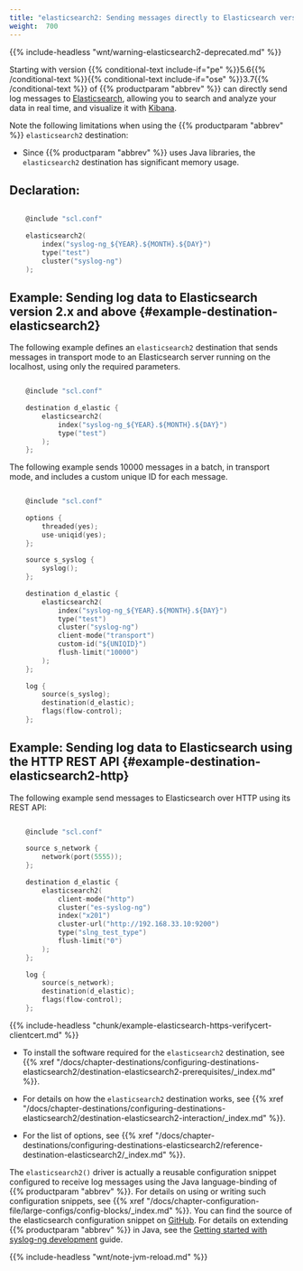 ```yaml
---
title: "elasticsearch2: Sending messages directly to Elasticsearch version 2.0 or higher (DEPRECATED)"
weight:  700
---
```

<!-- DISCLAIMER: This file is based on the syslog-ng Open Source Edition documentation https://github.com/balabit/syslog-ng-ose-guides/commit/2f4a52ee61d1ea9ad27cb4f3168b95408fddfdf2 and is used under the terms of The syslog-ng Open Source Edition Documentation License. The file has been modified by Axoflow. -->

{{% include-headless "wnt/warning-elasticsearch2-deprecated.md" %}}

Starting with version {{% conditional-text include-if="pe" %}}5.6{{% /conditional-text %}}{{% conditional-text include-if="ose" %}}3.7{{% /conditional-text %}} of {{% productparam "abbrev" %}} can directly send log messages to [Elasticsearch](https://www.elastic.co/products/elasticsearch), allowing you to search and analyze your data in real time, and visualize it with [Kibana](https://www.elastic.co/products/kibana).

Note the following limitations when using the {{% productparam "abbrev" %}} `elasticsearch2` destination:

  - Since {{% productparam "abbrev" %}} uses Java libraries, the `elasticsearch2` destination has significant memory usage.


## Declaration:

```c

    @include "scl.conf"
    
    elasticsearch2(
        index("syslog-ng_${YEAR}.${MONTH}.${DAY}")
        type("test")
        cluster("syslog-ng")
    );

```



## Example: Sending log data to Elasticsearch version 2.x and above {#example-destination-elasticsearch2}

The following example defines an `elasticsearch2` destination that sends messages in transport mode to an Elasticsearch server running on the localhost, using only the required parameters.

```c

    @include "scl.conf"
    
    destination d_elastic {
        elasticsearch2(
            index("syslog-ng_${YEAR}.${MONTH}.${DAY}")
            type("test")
        );
    };

```

The following example sends 10000 messages in a batch, in transport mode, and includes a custom unique ID for each message.

```c

    @include "scl.conf"
    
    options {
        threaded(yes);
        use-uniqid(yes);
    };
    
    source s_syslog {
        syslog();
    };
    
    destination d_elastic {
        elasticsearch2(
            index("syslog-ng_${YEAR}.${MONTH}.${DAY}")
            type("test")
            cluster("syslog-ng")
            client-mode("transport")
            custom-id("${UNIQID}")
            flush-limit("10000")
        );
    };
    
    log {
        source(s_syslog);
        destination(d_elastic);
        flags(flow-control);
    };

```



## Example: Sending log data to Elasticsearch using the HTTP REST API {#example-destination-elasticsearch2-http}

The following example send messages to Elasticsearch over HTTP using its REST API:

```c

    @include "scl.conf"
    
    source s_network {
        network(port(5555));
    };
    
    destination d_elastic {
        elasticsearch2(
            client-mode("http")
            cluster("es-syslog-ng")
            index("x201")
            cluster-url("http://192.168.33.10:9200")
            type("slng_test_type")
            flush-limit("0")
        );
    };
    
    log {
        source(s_network);
        destination(d_elastic);
        flags(flow-control);
    };

```

{{% include-headless "chunk/example-elasticsearch-https-verifycert-clientcert.md" %}}


  - To install the software required for the `elasticsearch2` destination, see {{% xref "/docs/chapter-destinations/configuring-destinations-elasticsearch2/destination-elasticsearch2-prerequisites/_index.md" %}}.

  - For details on how the `elasticsearch2` destination works, see {{% xref "/docs/chapter-destinations/configuring-destinations-elasticsearch2/destination-elasticsearch2-interaction/_index.md" %}}.

  - For the list of options, see {{% xref "/docs/chapter-destinations/configuring-destinations-elasticsearch2/reference-destination-elasticsearch2/_index.md" %}}.

The `elasticsearch2()` driver is actually a reusable configuration snippet configured to receive log messages using the Java language-binding of {{% productparam "abbrev" %}}. For details on using or writing such configuration snippets, see {{% xref "/docs/chapter-configuration-file/large-configs/config-blocks/_index.md" %}}. You can find the source of the elasticsearch configuration snippet on [GitHub](https://github.com/syslog-ng/syslog-ng/blob/master/scl/elasticsearch/plugin.conf). For details on extending {{% productparam "abbrev" %}} in Java, see the [Getting started with syslog-ng development](https://syslog-ng.gitbooks.io/getting-started/content/chapters/chapter_5/section_2.html) guide.

{{% include-headless "wnt/note-jvm-reload.md" %}}

